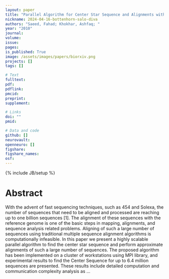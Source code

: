 ```yaml
---
layout: paper
title: "Parallel Algorithm for Center Star Sequence and Alignments with Applications to Short Reads"
nickname: 2024-04-16-bottenhorn-salo-diva
authors: "Saeed, Fahad; Khokhar, Ashfaq; "
year: "2010"
journal: 
volume: 
issue:
pages: 
is_published: True
image: /assets/images/papers/biorxiv.png
projects: []
tags: []

# Text
fulltext:
pdf:
pdflink:
pmcid:
preprint: 
supplement:

# Links
doi: ""
pmid:

# Data and code
github: []
neurovault:
openneuro: []
figshare:
figshare_names:
osf:
---
```

{% include JB/setup %}

# Abstract

With the advent of fast sequencing techniques, such as 454 and Solexa, the number of sequences that need to be aligned and processed are reaching up to one billion sequences [1]. The alignment of these sequences with the reference genome is one of the basic steps in mapping, alignments, and sequence analysis related problems. Aligning of such a large number of sequences using traditional multiple sequence alignment algorithms is computationally infeasible. In this paper we present a highly scalable parallel algorithm to find the center star sequence and perform approximate alignments of such a large number of sequences. The proposed algorithm has been implemented on a cluster of workstations using MPI library, and experimental results to find the Center Sequence for up to 6.4 million sequences are presented. These results include detailed computation and communication complexity analysis as …
